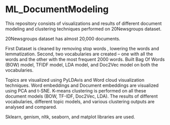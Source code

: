# ML_DocumentModeling

This repository consists of visualizations and results of different document modeling and clustering techniques performed on 20Newsgroups dataset. 

20Newsgroups dataset has almost 20,000 documents.

First Dataset is cleaned by removing stop words , lowering the words and lemmatization. Second, two vocabularies are created – one with all the words and the other 
with the most frequent 2000 words. Built Bag Of Words (BOW) model, TFIDF model, LDA model, and Doc2Vec model on both the vocabularies.

Topics are visualized using PyLDAvis and Word cloud visualization techniques. Word embeddings and Document embeddings are visualized using PCA and t-SNE.
K-means clustering is performed on all these document models (BOW, TF-IDF, Doc2Vec, LDA).
The results of different vocabularies, different topic models, and various clustering outputs are analysed and compared.

Sklearn, genism, nltk, seaborn, and matplot libraries are used.
